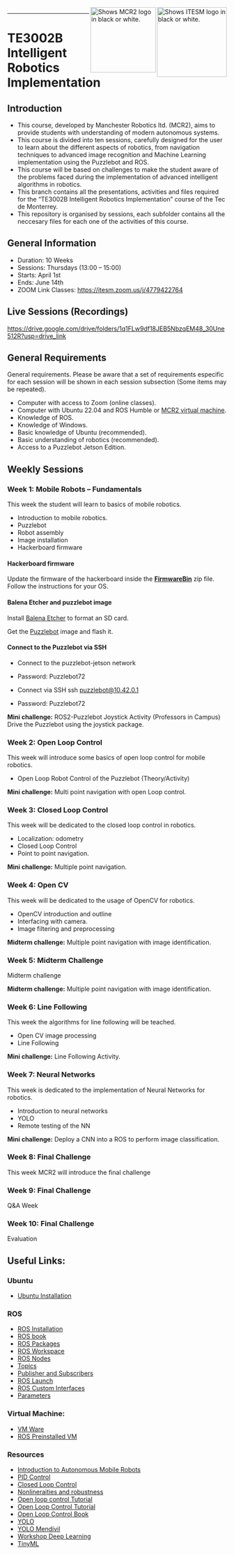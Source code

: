 <picture>
  <source media="(prefers-color-scheme: dark)" srcset="https://github.com/ManchesterRoboticsLtd/TE3002B_Intelligent_Robotics_Implementation/blob/main/Misc/Logos/Logotipo%20Vertical%20Bco_Transparente.png">
  <source media="(prefers-color-scheme: light)" srcset="https://github.com/ManchesterRoboticsLtd/TE3002B_Intelligent_Robotics_Implementation/blob/main/Misc/Logos/Logotipo%20Vertical%20Azul%20transparente.png">
  <img alt="Shows ITESM logo in black or white." width="160" align="right">
</picture>

<picture>
  <source media="(prefers-color-scheme: dark)" srcset="https://github.com/ManchesterRoboticsLtd/TE3002B_Intelligent_Robotics_Implementation/blob/main/Misc/Logos/MCR2_Logo_White.png">
  <source media="(prefers-color-scheme: light)" srcset="https://github.com/ManchesterRoboticsLtd/TE3002B_Intelligent_Robotics_Implementation/blob/main/Misc/Logos/MCR2_Logo_Black.png">
  <img alt="Shows MCR2 logo in black or white." width="150" align="right">
</picture>

---
# TE3002B Intelligent Robotics Implementation

  ## Introduction
   * This course, developed by Manchester Robotics ltd. (MCR2), aims to provide students with understanding of modern autonomous systems.
   * This course is divided into ten sessions, carefully designed for the user to learn about the different aspects of robotics, from navigation techniques to advanced image recognition and Machine Learning implementation using the Puzzlebot and ROS.
   * This course will be based on challenges to make the student aware of the problems faced during the implementation of advanced intelligent algorithms in robotics.
   * This branch contains all the presentations, activities and files required for the “TE3002B Intelligent Robotics Implementation” course of the Tec de Monterrey.
   * This repository is organised by sessions, each subfolder contains all the neccesary files for each one of the activities of this course.

   
## General Information
* Duration: 10 Weeks
* Sessions: Thursdays  (13:00 – 15:00)
* Starts: April 1st
* Ends: June 14th
* ZOOM Link Classes: https://itesm.zoom.us/j/4779422764

## Live Sessions (Recordings)
https://drive.google.com/drive/folders/1q1FLw9df18JEB5NbzqEM48_30Une512R?usp=drive_link

## General Requirements
General requirements. Please be aware that a set of requirements especific for each session will be shown in each session subsection (Some items may be repeated).
* Computer with access to Zoom (online classes).
* Computer with Ubuntu 22.04 and ROS Humble or [MCR2 virtual machine](https://manchesterrobotics-my.sharepoint.com/:u:/g/personal/mario_mtz_manchester-robotics_com/EWcRInLzqDZNpxqWlH3X0sQBGXgbTSj9Qp1VX7O_sGy4zQ?e=AMOocL).
* Knowledge of ROS.
* Knowledge of Windows. 
* Basic knowledge of Ubuntu (recommended).
* Basic understanding of robotics (recommended).
* Access to a Puzzlebot Jetson Edition.

## Weekly Sessions
### Week 1: Mobile Robots – Fundamentals
This week the student will learn to basics of mobile robotics.
* Introduction to mobile robotics.
* Puzzlebot
* Robot assembly
* Image installation
* Hackerboard firmware

#### Hackerboard firmware

Update the firmware of the hackerboard inside the [**FirmwareBin**](https://manchesterrobotics-my.sharepoint.com/:u:/g/personal/mario_mtz_manchester-robotics_com/EYJ072eVLwpHhWIp62lGpWcBS3EbZURRDtrQg4JRPyAZrg?e=TcBZDg) zip file.
Follow the instructions for your OS.

#### Balena Etcher and puzzlebot image

Install [Balena Etcher](https://etcher.balena.io/) to format an SD card.

Get the [Puzzlebot](https://manchesterrobotics-my.sharepoint.com/:u:/g/personal/mario_mtz_manchester-robotics_com/EVMUSVxzaepInxdKvzXnhpQBlhEpad4ZZDCQylmIlI3PlQ?e=5eqEzd) image and flash it.

#### Connect to the Puzzlebot via SSH
* Connect to the puzzlebot-jetson network
* Password: Puzzlebot72  

* Connect via SSH 
        ssh puzzlebot@10.42.0.1
* Password: Puzzlebot72

**Mini challenge:** 
ROS2-Puzzlebot Joystick Activity (Professors in Campus) Drive the Puzzlebot using the joystick package.

### Week 2: Open Loop Control
This week will introduce some basics of open loop control for mobile robotics.
  * Open Loop Robot Control of the Puzzlebot (Theory/Activity)

**Mini challenge:** Multi point navigation with open Loop control. 

### Week 3: Closed Loop Control
This week will be dedicated to the closed loop control in robotics.
 * Localization: odometry
 * Closed Loop Control
 * Point to point navigation.

**Mini challenge:** Multiple point navigation.  

### Week 4: Open CV
This week will be dedicated to the usage of OpenCV for robotics.
* OpenCV introduction and outline
* Interfacing with camera.
* Image filtering and preprocessing 

**Midterm challenge:** Multiple point navigation with image identification.

### Week 5: Midterm Challenge
Midterm challenge

**Midterm challenge:** Multiple point navigation with image identification.

### Week 6: Line Following
This week the algorithms for line following will be teached.
  * Open CV image processing
  * Line Following
    
  **Mini challenge:** Line Following Activity.

### Week 7: Neural Networks
This week is dedicated to the implementation of Neural Networks for robotics.
  * Introduction to neural networks
  * YOLO
  * Remote testing of the NN
 
  **Mini challenge:** Deploy a CNN into a ROS to perform image classification.

### Week 8: Final Challenge
This week MCR2 will introduce the final challenge

### Week 9: Final Challenge
Q&A Week


### Week 10: Final Challenge
Evaluation

## Useful Links: 
  ### Ubuntu
   * [Ubuntu Installation](https://ubuntu.com/tutorials/install-ubuntu-desktop#1-overview)
  
  ### ROS
   * [ROS Installation](https://docs.ros.org/en/humble/Installation/Ubuntu-Install-Debians.html)
   * [ROS book](https://github.com/fmrico/book_ros2)
   * [ROS Packages](https://docs.ros.org/en/humble/Tutorials/Beginner-Client-Libraries/Creating-Your-First-ROS2-Package.html)
   * [ROS Workspace](https://docs.ros.org/en/humble/Tutorials/Beginner-Client-Libraries/Creating-A-Workspace/Creating-A-Workspace.html)
   * [ROS Nodes](https://docs.ros.org/en/humble/Tutorials/Beginner-CLI-Tools/Understanding-ROS2-Nodes/Understanding-ROS2-Nodes.html)
   * [Topics](https://docs.ros.org/en/humble/Tutorials/Beginner-CLI-Tools/Understanding-ROS2-Topics/Understanding-ROS2-Topics.html)
   * [Publisher and Subscribers](https://docs.ros.org/en/humble/Tutorials/Beginner-Client-Libraries/Writing-A-Simple-Py-Publisher-And-Subscriber.html)
   * [ROS Launch](https://docs.ros.org/en/humble/How-To-Guides/Launch-file-different-formats.html)
   * [ROS Custom Interfaces](https://docs.ros.org/en/humble/Tutorials/Beginner-Client-Libraries/Custom-ROS2-Interfaces.html)
   * [Parameters](https://docs.ros.org/en/humble/Tutorials/Beginner-Client-Libraries/Using-Parameters-In-A-Class-Python.html)

  ### Virtual Machine: 
   * [VM Ware](https://customerconnect.vmware.com/en/downloads/details?downloadGroup=WKST-PLAYER-1750&productId=1377&rPId=111473)
   * [ROS Preinstalled VM](https://manchesterrobotics-my.sharepoint.com/:u:/g/personal/mario_mtz_manchester-robotics_com/EWcRInLzqDZNpxqWlH3X0sQBGXgbTSj9Qp1VX7O_sGy4zQ?e=sIq2xd)

  ### Resources
   * [Introduction to Autonomous Mobile Robots](https://ieeexplore.ieee.org/book/6267528)
   * [PID Control](https://ieeexplore.ieee.org/document/1453566)
   * [Closed Loop Control](https://www.electronics-tutorials.ws/systems/closed-loop-system.html)
   * [Nonlineraities and robustness](https://ieeexplore.ieee.org/document/8603065)
   * [Open loop control Tutorial](https://www.electronics-tutorials.ws/systems/open-loop-system.html)
   * [Open Loop Control Tutorial](https://www.electronicshub.org/open-loop-system/)
   * [Open Loop Control Book](https://eng.libretexts.org/Bookshelves/Electrical_Engineering/Signal_Processing_and_Modeling/Introduction_to_Linear_Time-Invariant_Dynamic_Systems_for_Students_of_Engineering_(Hallauer)/14%3A_Introduction_to_Feedback_Control/14.02%3A_Definitions_and_Examples_of_Open-Loop_Control_Systems)
   * [YOLO](https://docs.google.com/presentation/d/11JtJl12eSv3J0pfxqPnVVl1lCCiL6e6O/edit#slide=id.p1)
   * [YOLO Mendívil](https://drive.google.com/file/d/1ZR5iY6Gcp1_zieyu1k-vYuvBllR8Uk2A/view)
   * [Workshop Deep Learning](https://drive.google.com/drive/folders/1WKCWUSrg49acZxxNBa7DRM3goYYp-JLm)
   * [TinyML](https://www.oreilly.com/library/view/tinyml/9781492052036/ch04.html)
